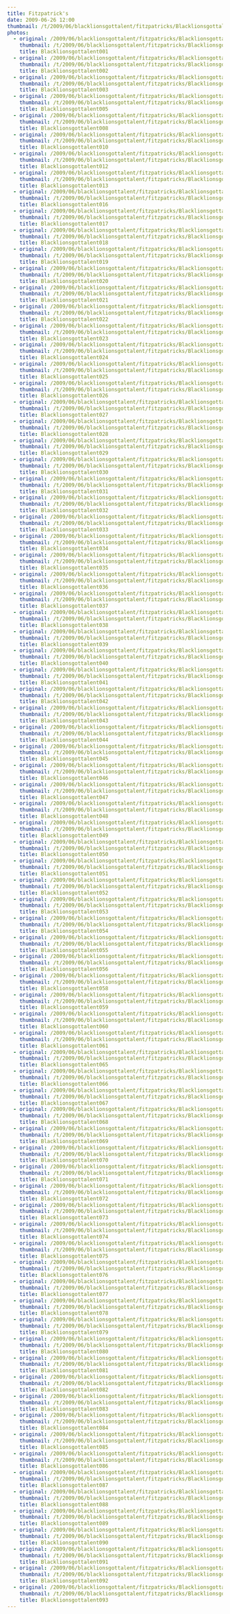 ```yaml
---
title: Fitzpatrick's
date: 2009-06-26 12:00
thumbnail: /t/2009/06/blacklionsgottalent/fitzpatricks/Blacklionsgottalent001.jpg
photos:
  - original: /2009/06/blacklionsgottalent/fitzpatricks/Blacklionsgottalent001.jpg
    thumbnail: /t/2009/06/blacklionsgottalent/fitzpatricks/Blacklionsgottalent001.jpg
    title: Blacklionsgottalent001
  - original: /2009/06/blacklionsgottalent/fitzpatricks/Blacklionsgottalent002.jpg
    thumbnail: /t/2009/06/blacklionsgottalent/fitzpatricks/Blacklionsgottalent002.jpg
    title: Blacklionsgottalent002
  - original: /2009/06/blacklionsgottalent/fitzpatricks/Blacklionsgottalent003.jpg
    thumbnail: /t/2009/06/blacklionsgottalent/fitzpatricks/Blacklionsgottalent003.jpg
    title: Blacklionsgottalent003
  - original: /2009/06/blacklionsgottalent/fitzpatricks/Blacklionsgottalent005.jpg
    thumbnail: /t/2009/06/blacklionsgottalent/fitzpatricks/Blacklionsgottalent005.jpg
    title: Blacklionsgottalent005
  - original: /2009/06/blacklionsgottalent/fitzpatricks/Blacklionsgottalent008.jpg
    thumbnail: /t/2009/06/blacklionsgottalent/fitzpatricks/Blacklionsgottalent008.jpg
    title: Blacklionsgottalent008
  - original: /2009/06/blacklionsgottalent/fitzpatricks/Blacklionsgottalent010.jpg
    thumbnail: /t/2009/06/blacklionsgottalent/fitzpatricks/Blacklionsgottalent010.jpg
    title: Blacklionsgottalent010
  - original: /2009/06/blacklionsgottalent/fitzpatricks/Blacklionsgottalent012.jpg
    thumbnail: /t/2009/06/blacklionsgottalent/fitzpatricks/Blacklionsgottalent012.jpg
    title: Blacklionsgottalent012
  - original: /2009/06/blacklionsgottalent/fitzpatricks/Blacklionsgottalent013.jpg
    thumbnail: /t/2009/06/blacklionsgottalent/fitzpatricks/Blacklionsgottalent013.jpg
    title: Blacklionsgottalent013
  - original: /2009/06/blacklionsgottalent/fitzpatricks/Blacklionsgottalent016.jpg
    thumbnail: /t/2009/06/blacklionsgottalent/fitzpatricks/Blacklionsgottalent016.jpg
    title: Blacklionsgottalent016
  - original: /2009/06/blacklionsgottalent/fitzpatricks/Blacklionsgottalent017.jpg
    thumbnail: /t/2009/06/blacklionsgottalent/fitzpatricks/Blacklionsgottalent017.jpg
    title: Blacklionsgottalent017
  - original: /2009/06/blacklionsgottalent/fitzpatricks/Blacklionsgottalent018.jpg
    thumbnail: /t/2009/06/blacklionsgottalent/fitzpatricks/Blacklionsgottalent018.jpg
    title: Blacklionsgottalent018
  - original: /2009/06/blacklionsgottalent/fitzpatricks/Blacklionsgottalent019.jpg
    thumbnail: /t/2009/06/blacklionsgottalent/fitzpatricks/Blacklionsgottalent019.jpg
    title: Blacklionsgottalent019
  - original: /2009/06/blacklionsgottalent/fitzpatricks/Blacklionsgottalent020.jpg
    thumbnail: /t/2009/06/blacklionsgottalent/fitzpatricks/Blacklionsgottalent020.jpg
    title: Blacklionsgottalent020
  - original: /2009/06/blacklionsgottalent/fitzpatricks/Blacklionsgottalent021.jpg
    thumbnail: /t/2009/06/blacklionsgottalent/fitzpatricks/Blacklionsgottalent021.jpg
    title: Blacklionsgottalent021
  - original: /2009/06/blacklionsgottalent/fitzpatricks/Blacklionsgottalent022.jpg
    thumbnail: /t/2009/06/blacklionsgottalent/fitzpatricks/Blacklionsgottalent022.jpg
    title: Blacklionsgottalent022
  - original: /2009/06/blacklionsgottalent/fitzpatricks/Blacklionsgottalent023.jpg
    thumbnail: /t/2009/06/blacklionsgottalent/fitzpatricks/Blacklionsgottalent023.jpg
    title: Blacklionsgottalent023
  - original: /2009/06/blacklionsgottalent/fitzpatricks/Blacklionsgottalent024.jpg
    thumbnail: /t/2009/06/blacklionsgottalent/fitzpatricks/Blacklionsgottalent024.jpg
    title: Blacklionsgottalent024
  - original: /2009/06/blacklionsgottalent/fitzpatricks/Blacklionsgottalent025.jpg
    thumbnail: /t/2009/06/blacklionsgottalent/fitzpatricks/Blacklionsgottalent025.jpg
    title: Blacklionsgottalent025
  - original: /2009/06/blacklionsgottalent/fitzpatricks/Blacklionsgottalent026.jpg
    thumbnail: /t/2009/06/blacklionsgottalent/fitzpatricks/Blacklionsgottalent026.jpg
    title: Blacklionsgottalent026
  - original: /2009/06/blacklionsgottalent/fitzpatricks/Blacklionsgottalent027.jpg
    thumbnail: /t/2009/06/blacklionsgottalent/fitzpatricks/Blacklionsgottalent027.jpg
    title: Blacklionsgottalent027
  - original: /2009/06/blacklionsgottalent/fitzpatricks/Blacklionsgottalent028.jpg
    thumbnail: /t/2009/06/blacklionsgottalent/fitzpatricks/Blacklionsgottalent028.jpg
    title: Blacklionsgottalent028
  - original: /2009/06/blacklionsgottalent/fitzpatricks/Blacklionsgottalent029.jpg
    thumbnail: /t/2009/06/blacklionsgottalent/fitzpatricks/Blacklionsgottalent029.jpg
    title: Blacklionsgottalent029
  - original: /2009/06/blacklionsgottalent/fitzpatricks/Blacklionsgottalent030.jpg
    thumbnail: /t/2009/06/blacklionsgottalent/fitzpatricks/Blacklionsgottalent030.jpg
    title: Blacklionsgottalent030
  - original: /2009/06/blacklionsgottalent/fitzpatricks/Blacklionsgottalent031.jpg
    thumbnail: /t/2009/06/blacklionsgottalent/fitzpatricks/Blacklionsgottalent031.jpg
    title: Blacklionsgottalent031
  - original: /2009/06/blacklionsgottalent/fitzpatricks/Blacklionsgottalent032.jpg
    thumbnail: /t/2009/06/blacklionsgottalent/fitzpatricks/Blacklionsgottalent032.jpg
    title: Blacklionsgottalent032
  - original: /2009/06/blacklionsgottalent/fitzpatricks/Blacklionsgottalent033.jpg
    thumbnail: /t/2009/06/blacklionsgottalent/fitzpatricks/Blacklionsgottalent033.jpg
    title: Blacklionsgottalent033
  - original: /2009/06/blacklionsgottalent/fitzpatricks/Blacklionsgottalent034.jpg
    thumbnail: /t/2009/06/blacklionsgottalent/fitzpatricks/Blacklionsgottalent034.jpg
    title: Blacklionsgottalent034
  - original: /2009/06/blacklionsgottalent/fitzpatricks/Blacklionsgottalent035.jpg
    thumbnail: /t/2009/06/blacklionsgottalent/fitzpatricks/Blacklionsgottalent035.jpg
    title: Blacklionsgottalent035
  - original: /2009/06/blacklionsgottalent/fitzpatricks/Blacklionsgottalent036.jpg
    thumbnail: /t/2009/06/blacklionsgottalent/fitzpatricks/Blacklionsgottalent036.jpg
    title: Blacklionsgottalent036
  - original: /2009/06/blacklionsgottalent/fitzpatricks/Blacklionsgottalent037.jpg
    thumbnail: /t/2009/06/blacklionsgottalent/fitzpatricks/Blacklionsgottalent037.jpg
    title: Blacklionsgottalent037
  - original: /2009/06/blacklionsgottalent/fitzpatricks/Blacklionsgottalent038.jpg
    thumbnail: /t/2009/06/blacklionsgottalent/fitzpatricks/Blacklionsgottalent038.jpg
    title: Blacklionsgottalent038
  - original: /2009/06/blacklionsgottalent/fitzpatricks/Blacklionsgottalent039.jpg
    thumbnail: /t/2009/06/blacklionsgottalent/fitzpatricks/Blacklionsgottalent039.jpg
    title: Blacklionsgottalent039
  - original: /2009/06/blacklionsgottalent/fitzpatricks/Blacklionsgottalent040.jpg
    thumbnail: /t/2009/06/blacklionsgottalent/fitzpatricks/Blacklionsgottalent040.jpg
    title: Blacklionsgottalent040
  - original: /2009/06/blacklionsgottalent/fitzpatricks/Blacklionsgottalent041.jpg
    thumbnail: /t/2009/06/blacklionsgottalent/fitzpatricks/Blacklionsgottalent041.jpg
    title: Blacklionsgottalent041
  - original: /2009/06/blacklionsgottalent/fitzpatricks/Blacklionsgottalent042.jpg
    thumbnail: /t/2009/06/blacklionsgottalent/fitzpatricks/Blacklionsgottalent042.jpg
    title: Blacklionsgottalent042
  - original: /2009/06/blacklionsgottalent/fitzpatricks/Blacklionsgottalent043.jpg
    thumbnail: /t/2009/06/blacklionsgottalent/fitzpatricks/Blacklionsgottalent043.jpg
    title: Blacklionsgottalent043
  - original: /2009/06/blacklionsgottalent/fitzpatricks/Blacklionsgottalent044.jpg
    thumbnail: /t/2009/06/blacklionsgottalent/fitzpatricks/Blacklionsgottalent044.jpg
    title: Blacklionsgottalent044
  - original: /2009/06/blacklionsgottalent/fitzpatricks/Blacklionsgottalent045.jpg
    thumbnail: /t/2009/06/blacklionsgottalent/fitzpatricks/Blacklionsgottalent045.jpg
    title: Blacklionsgottalent045
  - original: /2009/06/blacklionsgottalent/fitzpatricks/Blacklionsgottalent046.jpg
    thumbnail: /t/2009/06/blacklionsgottalent/fitzpatricks/Blacklionsgottalent046.jpg
    title: Blacklionsgottalent046
  - original: /2009/06/blacklionsgottalent/fitzpatricks/Blacklionsgottalent047.jpg
    thumbnail: /t/2009/06/blacklionsgottalent/fitzpatricks/Blacklionsgottalent047.jpg
    title: Blacklionsgottalent047
  - original: /2009/06/blacklionsgottalent/fitzpatricks/Blacklionsgottalent048.jpg
    thumbnail: /t/2009/06/blacklionsgottalent/fitzpatricks/Blacklionsgottalent048.jpg
    title: Blacklionsgottalent048
  - original: /2009/06/blacklionsgottalent/fitzpatricks/Blacklionsgottalent049.jpg
    thumbnail: /t/2009/06/blacklionsgottalent/fitzpatricks/Blacklionsgottalent049.jpg
    title: Blacklionsgottalent049
  - original: /2009/06/blacklionsgottalent/fitzpatricks/Blacklionsgottalent050.jpg
    thumbnail: /t/2009/06/blacklionsgottalent/fitzpatricks/Blacklionsgottalent050.jpg
    title: Blacklionsgottalent050
  - original: /2009/06/blacklionsgottalent/fitzpatricks/Blacklionsgottalent051.jpg
    thumbnail: /t/2009/06/blacklionsgottalent/fitzpatricks/Blacklionsgottalent051.jpg
    title: Blacklionsgottalent051
  - original: /2009/06/blacklionsgottalent/fitzpatricks/Blacklionsgottalent052.jpg
    thumbnail: /t/2009/06/blacklionsgottalent/fitzpatricks/Blacklionsgottalent052.jpg
    title: Blacklionsgottalent052
  - original: /2009/06/blacklionsgottalent/fitzpatricks/Blacklionsgottalent053.jpg
    thumbnail: /t/2009/06/blacklionsgottalent/fitzpatricks/Blacklionsgottalent053.jpg
    title: Blacklionsgottalent053
  - original: /2009/06/blacklionsgottalent/fitzpatricks/Blacklionsgottalent054.jpg
    thumbnail: /t/2009/06/blacklionsgottalent/fitzpatricks/Blacklionsgottalent054.jpg
    title: Blacklionsgottalent054
  - original: /2009/06/blacklionsgottalent/fitzpatricks/Blacklionsgottalent055.jpg
    thumbnail: /t/2009/06/blacklionsgottalent/fitzpatricks/Blacklionsgottalent055.jpg
    title: Blacklionsgottalent055
  - original: /2009/06/blacklionsgottalent/fitzpatricks/Blacklionsgottalent056.jpg
    thumbnail: /t/2009/06/blacklionsgottalent/fitzpatricks/Blacklionsgottalent056.jpg
    title: Blacklionsgottalent056
  - original: /2009/06/blacklionsgottalent/fitzpatricks/Blacklionsgottalent058.jpg
    thumbnail: /t/2009/06/blacklionsgottalent/fitzpatricks/Blacklionsgottalent058.jpg
    title: Blacklionsgottalent058
  - original: /2009/06/blacklionsgottalent/fitzpatricks/Blacklionsgottalent059.jpg
    thumbnail: /t/2009/06/blacklionsgottalent/fitzpatricks/Blacklionsgottalent059.jpg
    title: Blacklionsgottalent059
  - original: /2009/06/blacklionsgottalent/fitzpatricks/Blacklionsgottalent060.jpg
    thumbnail: /t/2009/06/blacklionsgottalent/fitzpatricks/Blacklionsgottalent060.jpg
    title: Blacklionsgottalent060
  - original: /2009/06/blacklionsgottalent/fitzpatricks/Blacklionsgottalent061.jpg
    thumbnail: /t/2009/06/blacklionsgottalent/fitzpatricks/Blacklionsgottalent061.jpg
    title: Blacklionsgottalent061
  - original: /2009/06/blacklionsgottalent/fitzpatricks/Blacklionsgottalent065.jpg
    thumbnail: /t/2009/06/blacklionsgottalent/fitzpatricks/Blacklionsgottalent065.jpg
    title: Blacklionsgottalent065
  - original: /2009/06/blacklionsgottalent/fitzpatricks/Blacklionsgottalent066.jpg
    thumbnail: /t/2009/06/blacklionsgottalent/fitzpatricks/Blacklionsgottalent066.jpg
    title: Blacklionsgottalent066
  - original: /2009/06/blacklionsgottalent/fitzpatricks/Blacklionsgottalent067.jpg
    thumbnail: /t/2009/06/blacklionsgottalent/fitzpatricks/Blacklionsgottalent067.jpg
    title: Blacklionsgottalent067
  - original: /2009/06/blacklionsgottalent/fitzpatricks/Blacklionsgottalent068.jpg
    thumbnail: /t/2009/06/blacklionsgottalent/fitzpatricks/Blacklionsgottalent068.jpg
    title: Blacklionsgottalent068
  - original: /2009/06/blacklionsgottalent/fitzpatricks/Blacklionsgottalent069.jpg
    thumbnail: /t/2009/06/blacklionsgottalent/fitzpatricks/Blacklionsgottalent069.jpg
    title: Blacklionsgottalent069
  - original: /2009/06/blacklionsgottalent/fitzpatricks/Blacklionsgottalent070.jpg
    thumbnail: /t/2009/06/blacklionsgottalent/fitzpatricks/Blacklionsgottalent070.jpg
    title: Blacklionsgottalent070
  - original: /2009/06/blacklionsgottalent/fitzpatricks/Blacklionsgottalent071.jpg
    thumbnail: /t/2009/06/blacklionsgottalent/fitzpatricks/Blacklionsgottalent071.jpg
    title: Blacklionsgottalent071
  - original: /2009/06/blacklionsgottalent/fitzpatricks/Blacklionsgottalent072.jpg
    thumbnail: /t/2009/06/blacklionsgottalent/fitzpatricks/Blacklionsgottalent072.jpg
    title: Blacklionsgottalent072
  - original: /2009/06/blacklionsgottalent/fitzpatricks/Blacklionsgottalent073.jpg
    thumbnail: /t/2009/06/blacklionsgottalent/fitzpatricks/Blacklionsgottalent073.jpg
    title: Blacklionsgottalent073
  - original: /2009/06/blacklionsgottalent/fitzpatricks/Blacklionsgottalent074.jpg
    thumbnail: /t/2009/06/blacklionsgottalent/fitzpatricks/Blacklionsgottalent074.jpg
    title: Blacklionsgottalent074
  - original: /2009/06/blacklionsgottalent/fitzpatricks/Blacklionsgottalent075.jpg
    thumbnail: /t/2009/06/blacklionsgottalent/fitzpatricks/Blacklionsgottalent075.jpg
    title: Blacklionsgottalent075
  - original: /2009/06/blacklionsgottalent/fitzpatricks/Blacklionsgottalent076.jpg
    thumbnail: /t/2009/06/blacklionsgottalent/fitzpatricks/Blacklionsgottalent076.jpg
    title: Blacklionsgottalent076
  - original: /2009/06/blacklionsgottalent/fitzpatricks/Blacklionsgottalent077.jpg
    thumbnail: /t/2009/06/blacklionsgottalent/fitzpatricks/Blacklionsgottalent077.jpg
    title: Blacklionsgottalent077
  - original: /2009/06/blacklionsgottalent/fitzpatricks/Blacklionsgottalent078.jpg
    thumbnail: /t/2009/06/blacklionsgottalent/fitzpatricks/Blacklionsgottalent078.jpg
    title: Blacklionsgottalent078
  - original: /2009/06/blacklionsgottalent/fitzpatricks/Blacklionsgottalent079.jpg
    thumbnail: /t/2009/06/blacklionsgottalent/fitzpatricks/Blacklionsgottalent079.jpg
    title: Blacklionsgottalent079
  - original: /2009/06/blacklionsgottalent/fitzpatricks/Blacklionsgottalent080.jpg
    thumbnail: /t/2009/06/blacklionsgottalent/fitzpatricks/Blacklionsgottalent080.jpg
    title: Blacklionsgottalent080
  - original: /2009/06/blacklionsgottalent/fitzpatricks/Blacklionsgottalent081.jpg
    thumbnail: /t/2009/06/blacklionsgottalent/fitzpatricks/Blacklionsgottalent081.jpg
    title: Blacklionsgottalent081
  - original: /2009/06/blacklionsgottalent/fitzpatricks/Blacklionsgottalent082.jpg
    thumbnail: /t/2009/06/blacklionsgottalent/fitzpatricks/Blacklionsgottalent082.jpg
    title: Blacklionsgottalent082
  - original: /2009/06/blacklionsgottalent/fitzpatricks/Blacklionsgottalent083.jpg
    thumbnail: /t/2009/06/blacklionsgottalent/fitzpatricks/Blacklionsgottalent083.jpg
    title: Blacklionsgottalent083
  - original: /2009/06/blacklionsgottalent/fitzpatricks/Blacklionsgottalent084.jpg
    thumbnail: /t/2009/06/blacklionsgottalent/fitzpatricks/Blacklionsgottalent084.jpg
    title: Blacklionsgottalent084
  - original: /2009/06/blacklionsgottalent/fitzpatricks/Blacklionsgottalent085.jpg
    thumbnail: /t/2009/06/blacklionsgottalent/fitzpatricks/Blacklionsgottalent085.jpg
    title: Blacklionsgottalent085
  - original: /2009/06/blacklionsgottalent/fitzpatricks/Blacklionsgottalent086.jpg
    thumbnail: /t/2009/06/blacklionsgottalent/fitzpatricks/Blacklionsgottalent086.jpg
    title: Blacklionsgottalent086
  - original: /2009/06/blacklionsgottalent/fitzpatricks/Blacklionsgottalent087.jpg
    thumbnail: /t/2009/06/blacklionsgottalent/fitzpatricks/Blacklionsgottalent087.jpg
    title: Blacklionsgottalent087
  - original: /2009/06/blacklionsgottalent/fitzpatricks/Blacklionsgottalent088.jpg
    thumbnail: /t/2009/06/blacklionsgottalent/fitzpatricks/Blacklionsgottalent088.jpg
    title: Blacklionsgottalent088
  - original: /2009/06/blacklionsgottalent/fitzpatricks/Blacklionsgottalent089.jpg
    thumbnail: /t/2009/06/blacklionsgottalent/fitzpatricks/Blacklionsgottalent089.jpg
    title: Blacklionsgottalent089
  - original: /2009/06/blacklionsgottalent/fitzpatricks/Blacklionsgottalent090.jpg
    thumbnail: /t/2009/06/blacklionsgottalent/fitzpatricks/Blacklionsgottalent090.jpg
    title: Blacklionsgottalent090
  - original: /2009/06/blacklionsgottalent/fitzpatricks/Blacklionsgottalent091.jpg
    thumbnail: /t/2009/06/blacklionsgottalent/fitzpatricks/Blacklionsgottalent091.jpg
    title: Blacklionsgottalent091
  - original: /2009/06/blacklionsgottalent/fitzpatricks/Blacklionsgottalent092.jpg
    thumbnail: /t/2009/06/blacklionsgottalent/fitzpatricks/Blacklionsgottalent092.jpg
    title: Blacklionsgottalent092
  - original: /2009/06/blacklionsgottalent/fitzpatricks/Blacklionsgottalent093.jpg
    thumbnail: /t/2009/06/blacklionsgottalent/fitzpatricks/Blacklionsgottalent093.jpg
    title: Blacklionsgottalent093
---
```

